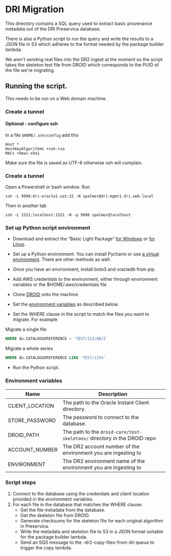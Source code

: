 # DRI Migration

This directory contains a SQL query used to extract basic provenance metadata out of the DRI Preservica database.

There is also a Python script to run the query and write the results to a JSON file in S3 which adheres to the format
needed by the package builder lambda.

We aren't sending real files into the DR2 ingest at the moment so the script takes the skeleton test file from DROID
which corresponds to the PUID of the file we're migrating.

## Running the script.

This needs to be run on a Web domain machine.

### Create a tunnel

#### Optional - configure ssh

In a file `$HOME/.ssh/config` add this

```
Host *
HostKeyAlgorithms +ssh-rsa
MACs +hmac-sha1
```

Make sure the file is saved as UTF-8 otherwise ssh will complain.

### Create a tunnel

Open a Powershell or bash window. Run

```
ssh -L 9998:dri-oracle1.uat:22 -N spalmer@dri-mgmt1.dri.web.local
```

Then in another tab

```
ssh -L 1521:localhost:1521 -N -p 9998 spalmer@localhost
```

### Set up Python script environment

* Download and extract the “Basic Light
Package” [for Windows](https://www.oracle.com/uk/database/technologies/instant-client/winx64-64-downloads.html)
or [for Linux](https://www.oracle.com/uk/database/technologies/instant-client/linux-x86-64-downloads.html).

* Set up a Python environment. You can install Pycharm or
use [a virtual environment](https://docs.python.org/3/library/venv.html). There are other methods as well.

* Once you have an environment, install boto3 and oracledb from pip.

* Add AWS credentials to the environment, either through environment variables or the $HOME/.aws/credentials file

* Clone [DROID](https://github.com/digital-preservation/droid) onto the machine

* Set the [environment variables](#environment-variables) as described below.

* Set the WHERE clause in the script to match the files you want to migrate. For example:

Migrate a single file
```sql
WHERE du.CATALOGUEREFERENCE = 'TEST/123/AB/Z'
```

Migrate a whole series

```sql
WHERE du.CATALOGUEREFERENCE LIKE 'TEST/123%'
```

* Run the Python script.

### Environment variables

| Name            | Description                                                              |
|-----------------|--------------------------------------------------------------------------|
| CLIENT_LOCATION | The path to the Oracle Instant Client directory.                         |
| STORE_PASSWORD  | The password to connect to the database.                                 |
| DROID_PATH      | The path to the `droid-core/test-skeletons/` directory in the DROID repo |
| ACCOUNT_NUMBER  | The DR2 account number of the environment you are ingesting to           |
| ENVIRONMENT     | The DR2 environment name of the environment you are ingesting to         |

### Script steps
1. Connect to the database using the credentials and client location provided in the environment variables.
2. For each file in the database that matches the WHERE clause:
   - Get the file metadata from the database.
   - Get the skeleton file from DROID.
   - Generate checksums for the skeleton file for each original algorithm in Preservica.
   - Write the metadata and skeleton file to S3 in a JSON format suitable for the package builder lambda.
   - Send an SQS message to the <env>-dr2-copy-files-from-dri queue to trigger the copy lambda.
